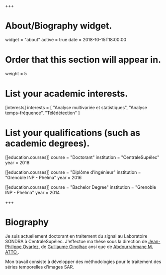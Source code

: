 +++
# About/Biography widget.
widget = "about"
active = true
date = 2018-10-15T18:00:00

# Order that this section will appear in.
weight = 5

# List your academic interests.
[interests]
  interests = [
    "Analyse multivariée et statistiques",
    "Analyse temps-fréquence",
    "Télédétection"
  ]

# List your qualifications (such as academic degrees).
[[education.courses]]
  course = "Doctorant"
  institution = "CentraleSupélec"
  year = 2018

[[education.courses]]
  course = "Diplôme d'ingénieur"
  institution = "Grenoble INP - Phelma"
  year = 2016

[[education.courses]]
  course = "Bachelor Degree"
  institution = "Grenoble INP - Phelma"
  year = 2014
 
+++

# Biography

Je suis actuellement doctorant en traitement du signal au Laboratoire SONDRA à CentraleSupélec. J'effectue ma thèse sous la direction de [Jean-Philippe Ovarlez](http://jeanphilippeovarlez.com/Homepage_de_Ovarlez_Jean-Philippe/Bienvenue.html), de [Guillaume Ginolhac](https://www.researchgate.net/profile/Guillaume_Ginolhac) ansi que de [Abdourrahmane M. ATTO ](http://am.atto.free.fr/).

Mon travail consiste à développer des méthodologies pour le traitement des séries temporelles d'images SAR.
